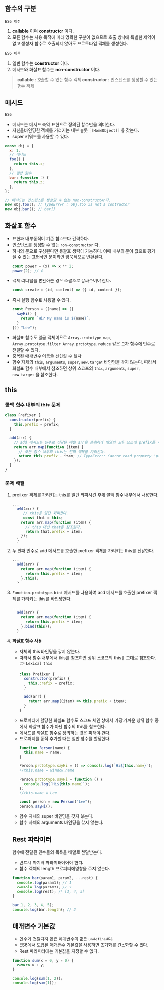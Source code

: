 ## 함수의 구분

`ES6 이전`

1. **callable** 이며 **constructor** 이다.
2. 모든 함수는 사용 목적에 따라 명확한 구분이 없으므로 호출 방식에 특별한 제약이 없고 생성자 함수로 호출되지 않아도 프로토타입 객체를 생성한다.

`ES6 이후`

1. 일반 함수는 **constructor** 이다.
2. 메서드와 화살표 함수는 **non-constructor** 이다.

> **callable** : 호출할 수 있는 함수 객체
> **constructor** : 인스턴스를 생성할 수 있는 함수 객체

## 메서드

`ES6`

- 메서드는 메서드 축약 표현으로 정의된 함수만을 의미한다.
- 자신을바인딩한 객체를 가리키는 내부 슬롯 `[[HomeObject]]` 를 갖는다.
- super 키워드를 사용할 수 있다.

```jsx
const obj = {
  x: 1,
  // 메서드
  foo() {
    return this.x;
  },
  // 일반 함수
  bar: function () {
    return this.x;
  },
};

// 메서드는 인스턴스를 생성할 수 없는 non-constructor다.
new obj.foo(); // TypeError : obj.foo is not a contructor
new obj.bar(); // bar{}
```

## 화살표 함수

- 표현과 내부동작이 기존 함수보다 간략하다.
- 인스턴스를 생성할 수 없는 `non-constructor` 다.
- 하나의 문으로 구성된다면 중괄호 생략이 가능하다. 이때 내부의 문이 값으로 평가될 수 있는 표현식인 문이라면 암묵적으로 반환된다.
  ```jsx
  const power = (x) => x ** 2;
  power(2); // 4
  ```
- 객체 리터럴을 반환하는 경우 소괄호로 감싸주어야 한다.
  ```jsx
  const create = (id, content) => ({ id, content });
  ```
- 즉시 실행 함수로 사용할 수 있다.
  ```jsx
  const Person = ((name) => ({
    sayHi() {
      return `Hi? My name is ${name}`;
    },
  }))("Lee");
  ```
- 화살표 함수도 일급 객체이므로 `Array.prototype.map`, `Array.prototype.filter`, `Array.prototype.reduce` 같은 고차 함수에 인수로 전달할 수 있다.
- 중복된 매개변수 이름을 선언할 수 없다.
- 함수 자체의 `this`, `arguments`, `super`, `new.target` 바인딩을 갖지 않는다.
  따라서 화살표 함수 내부에서 참조하면 상위 스코프의 `this`, `arguments`, `super`, `new.target` 을 참조한다.

## this

### 콜백 함수 내부의 this 문제

```jsx
class Prefixer {
  constructor(prefix) {
    this.prefix = prefix;
  }

  add(arr) {
    // add 메서드는 인수로 전달된 배열 arr을 순회하며 배열의 모든 요소에 prefix를 추가한다.
    return arr.map(function (item) {
      // 모든 함수 내부의 this는 전역 객체를 가리킨다.
      return this.prefix + item; // TypeError: Cannot read property 'prefix' of undefined
    });
  }
}
```

### 문제 해결

1. prefixer 객체를 가리키는 this를 일단 회피시킨 후에 콜백 함수 내부에서 사용한다.

   ```jsx
   ...
     add(arr) {
   		// this를 일단 회피한다.
   		const that = this;
       return arr.map(function (item) {
         // this 대신 that을 참조한다.
         return that.prefix + item;
       });
     }

   ```

2. 두 번째 인수로 add 메서드를 호출한 prefixer 객체를 가리키는 this를 전달한다.

   ```jsx
   ...
     add(arr) {
       return arr.map(function (item) {
         return this.prefix + item;
       },this);
     }

   ```

3. `Function.prototype.bind` 메서드를 사용하여 add 메서드를 호출한 prefixer 객체를 가리키는 this를 바인딩한다.

   ```jsx
   ...
     add(arr) {
       return arr.map(function (item) {
         return this.prefix + item;
       }.bind(this));
     }

   ```

4. **화살표 함수 사용**

   - 자체의 this 바인딩을 갖지 않는다.
   - 따라서 함수 내부에서 this를 참조하면 상위 스코프의 this를 그대로 참조한다. 👉 `Lexical this`
     ```jsx
     class Prefixer {
       constructor(prefix) {
         this.prefix = prefix;
       }

       add(arr) {
         return arr.map((item) => this.prefix + item);
       }
     }
     ```
   - 프로퍼티에 할당한 화살표 함수도 스코프 체인 상에서 가장 가까운 상위 함수 중에서 화살표 함수가 아닌 함수의 this를 참조한다.
   - 메서드를 화살표 함수로 정의하는 것은 피해야 한다.
   - 프로퍼티를 동적 추가할 때는 일반 함수를 할당한다.
     ```jsx
     function Person(name) {
       this.name = name;
     }

     Person.prototype.sayHi = () => console.log(`Hi${this.name}`);
     //this.name = window.name

     Person.prototype.sayHi = function () {
       console.log(`Hi${this.name}`);
     };
     //this.name = Lee

     const person = new Person("Lee");
     person.sayHi();
     ```
   - 함수 자체의 super 바인딩을 갖지 않는다.
   - 함수 자체의 arguments 바인딩을 갖지 않는다.

   ## Rest 파라미터

   함수에 전달된 인수들의 목록을 배열로 전달받는다.

   - 반드시 마지막 파라미터이어야 한다.
   - 함수 객체의 length 프로퍼티에영향을 주지 않는다.

   ```jsx
   function bar(param1, param2, ...rest) {
     console.log(param1); // 1
     console.log(param2); // 2
     console.log(rest); // [3, 4, 5]
   }

   bar(1, 2, 3, 4, 5);
   console.log(bar.length); // 2
   ```

   ## 매개변수 기본값

   - 인수가 전달되지 않은 매개변수의 값은 `undefined`다.
   - ES6에서 도입된 매개변수 기본값을 사용하면 초기화를 간소화할 수 있다.
   - Rest 파라미터에는 기본값을 지정할 수 없다.

   ```jsx
   function sum(x = 0, y = 0) {
     return x + y;
   }

   console.log(sum(1, 2));
   console.log(sum(1));
   ```
